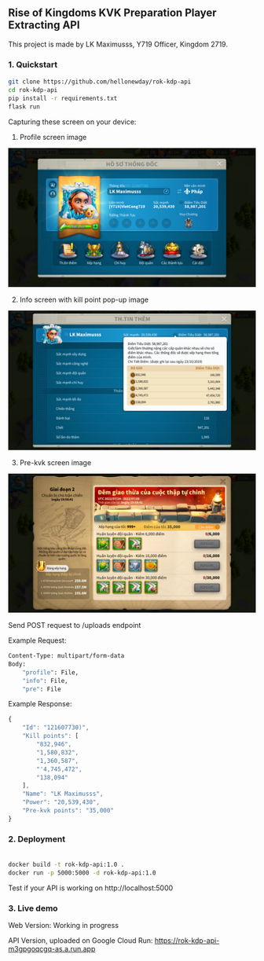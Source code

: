 ## Rise of Kingdoms KVK Preparation Player Extracting API

This project is made by LK Maximusss, Y719 Officer, Kingdom 2719. 

### 1. Quickstart 

```bash
git clone https://github.com/hellonewday/rok-kdp-api
cd rok-kdp-api
pip install -r requirements.txt
flask run
```

Capturing these screen on your device: 

1. Profile screen image

![profile_image](profile.jpg)

2. Info screen with kill point pop-up image

![info_image](info.jpg)

3. Pre-kvk screen image

![pre_image](pre.jpg)


Send POST request to /uploads endpoint

Example Request: 

```bash
Content-Type: multipart/form-data
Body: 
    "profile": File,
    "info": File,
    "pre": File

```

Example Response: 

```javascript
{
    "Id": "121607730)",
    "Kill points": [
        "832,946",
        "1,580,832",
        "1,360,587",
        "'4,745,472",
        "138,094"
    ],
    "Name": "LK Maximusss",
    "Power": "20,539,430",
    "Pre-kvk points": "35,000"
}
```

### 2. Deployment

```bash

docker build -t rok-kdp-api:1.0 .
docker run -p 5000:5000 -d rok-kdp-api:1.0

```

Test if your API is working on http://localhost:5000


### 3. Live demo

Web Version: Working in progress

API Version, uploaded on Google Cloud Run: https://rok-kdp-api-m3gpgoqcgq-as.a.run.app

